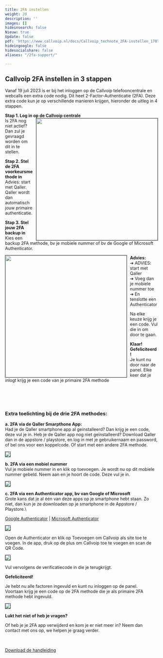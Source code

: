 ```yaml
---
title: 2FA instellen
weight: 20
description: ''
images: []
hideinsearch: false
Nieuw: true
Update: false
pdf: 'https://www.callvoip.nl/docs/Callvoip_technote_2FA-instellen_170723MT.pdf'
hideingoogle: false
hidesocialshare: false
aliases: "/2fa-support/"

---
```

## Callvoip 2FA instellen in 3 stappen

Vanaf 19 juli 2023 is er bij het inloggen op de Callvoip telefooncentrale en webcalls een extra code nodig. Dit heet 2-Factor-Authenticatie (2FA). Deze extra code kun je op verschillende manieren krijgen, hieronder de uitleg in 4 stappen.

**Stap 1. Log in op de Callvoip centrale** <img src="https://res.cloudinary.com/callvoip/image/upload/v1689604642/1_loginscherm.jpg" style="float:right; margin-left:10px; border: 1px solid;" width="400px">
<br>Is 2FA nog niet actief? Dan zul je gevraagd worden om dit in te stellen.

**Stap 2. Stel de 2FA voorkeursmethode in**\
Advies: start met Qaller. Qaller wordt dan automatisch jouw primaire authenticatie.

**Stap 3. Stel jouw 2FA backup in**\
Kies een backup 2FA methode, bv je mobiele nummer of bv de Google of Microsoft Authenticator.



**Advies:** <img src="https://res.cloudinary.com/callvoip/image/upload/v1689604642/2_2FA-startscherm.jpg" style="float:left; margin-right:10px; border: 1px solid;" width="400px">
<br>➔ ADVIES: start met Qaller\
➔ Voeg dan je mobiele nummer toe\
➔ En tenslotte een Authenticator

Na elke keuze krijg je een code. Vul die in om door te gaan.

**Klaar! Gefeliciteerd!**\
Je kunt nu door naar de panel. Elke keer dat je inlogt krijg je een code van je primaire 2FA methode<br><br><br><br><br>



<h3>Extra toelichting bij de drie 2FA methodes:</h3>

**a. 2FA via de Qaller Smarpthone App:**\
 Had je de Qaller smartphone app al geinstalleerd? Dan krijg je een code, deze vul je in. Heb je de Qaller app nog niet geïnstalleerd? Download Qaller dan in de appstore / playstore, en log in met je gebruikernaam en password, of bel ons voor een koppelcode. Of start met een andere 2FA methode.

<img src="https://res.cloudinary.com/callvoip/image/upload/v1689604642/3a-2FA_qaller.jpg" style="border: 1px solid;">

**b. 2FA via een mobiel nummer**\
Vul je mobiele nummer in en klik op toevoegen.
Je wordt nu op dit mobiele nummer gebeld. Neem aan en je hoort de code. Deze vul je in.

<img src="https://res.cloudinary.com/callvoip/image/upload/v1689604642/3b-2FA_mobiel.jpg" style="border: 1px solid;">

**c. 2FA via een Authenticator app, bv van Google of Microsoft**\
Grote kans dat je al één van deze apps op je smartphone hebt staan. Zo niet, dan kun je ze downloaden op je smartphone in de Appstore / Playstore.\

<a href="https://play.google.com/store/apps/details?id=com.google.android.apps.authenticator2&hl=nl&gl=US" target="_blank">Google Authenticator</a> | <a href="https://play.google.com/store/apps/details?id=com.azure.authenticator&hl=nl&gl=US" target="_blank">Microsoft Authenticator</a>

<img src="https://res.cloudinary.com/callvoip/image/upload/v1689604642/3c-2FA_authenticator.jpg" style="border: 1px solid;">

Open de Authenticator en klik op Toevoegen om Callvoip als site toe te voegen. In de app, druk op de plus om Callvoip toe te voegen en scan de QR Code.

<img src="https://res.cloudinary.com/callvoip/image/upload/v1689604642/5-2FA-Authenticator-code.jpg" style="border: 1px solid;">

Vul vervolgens de verificatiecode in die je terugkrijgt.

**Gefeliciteerd!**

Je hebt nu alle factoren ingevuld en kunt nu inloggen op de panel.\
Voortaan krijg je een code op de 2FA methode die je als primaire 2FA methode hebt ingevuld.

<img src="https://res.cloudinary.com/callvoip/image/upload/v1689604642/6-2FA-overzicht-ingestelde-factoren.jpg" style="border: 1px solid;">

**Lukt het niet of heb je vragen?**

Of heb je je 2FA app verwijderd en kom je er niet meer in? Neem dan contact met ons op, we helpen je graag verder.

<br><br><a href="https://www.callvoip.nl/docs/Callvoip_technote_2FA-instellen_170723MT.pdf" class="button" target="_blank">Download de handleiding</a>
